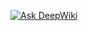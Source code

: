 [![Ask DeepWiki](https://deepwiki.com/badge.svg)](https://deepwiki.com/The-Innovators-DATN/alert-service.backend)